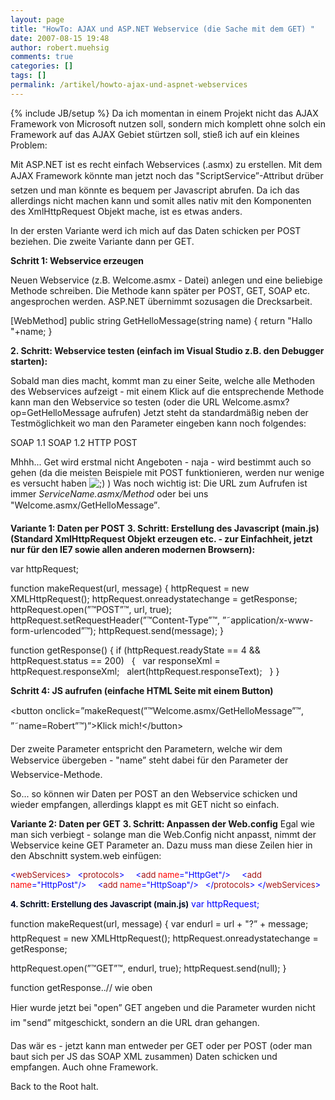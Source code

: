 ```yaml
---
layout: page
title: "HowTo: AJAX und ASP.NET Webservice (die Sache mit dem GET) "
date: 2007-08-15 19:48
author: robert.muehsig
comments: true
categories: []
tags: []
permalink: /artikel/howto-ajax-und-aspnet-webservices
---
```

{% include JB/setup %}
Da ich momentan in einem Projekt nicht das AJAX Framework von Microsoft nutzen soll, sondern mich komplett ohne solch ein Framework auf das AJAX Gebiet stürtzen soll, stieß ich auf ein kleines Problem:

Mit ASP.NET ist es recht einfach Webservices (.asmx) zu erstellen. Mit dem AJAX Framework könnte man jetzt noch das "ScriptService”-Attribut drüber setzen und man könnte es bequem per Javascript abrufen. Da ich das allerdings nicht machen kann und somit alles nativ mit den Komponenten des XmlHttpRequest Objekt mache, ist es etwas anders.

In der ersten Variante werd ich mich auf das Daten schicken per POST beziehen. Die zweite Variante dann per GET.

<strong>Schritt 1: Webservice erzeugen</strong>

Neuen Webservice (z.B. Welcome.asmx - Datei) anlegen und eine beliebige Methode schreiben. Die Methode kann später per POST, GET, SOAP etc. angesprochen werden. ASP.NET übernimmt sozusagen die Drecksarbeit.

[WebMethod]
public string GetHelloMessage(string name)
{
return "Hallo "+name;
}

<strong>2. Schritt: Webservice testen (einfach im Visual Studio z.B. den Debugger starten):</strong>

Sobald man dies macht, kommt man zu einer Seite, welche alle Methoden des Webservices aufzeigt - mit einem Klick auf die entsprechende Methode kann man den Webservice so testen (oder die URL Welcome.asmx?op=GetHelloMessage aufrufen)
Jetzt steht da standardmäßig neben der Testmöglichkeit wo man den Parameter eingeben kann noch folgendes:

SOAP 1.1
SOAP 1.2
HTTP POST

Mhhh... Get wird erstmal nicht Angeboten - naja - wird bestimmt auch so gehen (da die meisten Beispiele mit POST funktionieren, werden nur wenige es versucht haben <img src="{{BASE_PATH}}/wp-includes/images/smilies/icon_wink.gif" alt=";)" class="wp-smiley" /> )
Was noch wichtig ist: Die URL zum Aufrufen ist immer <em>ServiceName.asmx/Method</em> oder bei uns "Welcome.asmx/GetHelloMessage”.

<strong>Variante 1: Daten per POST</strong>
<strong>3. Schritt: Erstellung des Javascript (main.js) (Standard XmlHttpRequest Objekt erzeugen etc. - zur Einfachheit, jetzt nur für den IE7 sowie allen anderen modernen Browsern):</strong>

var httpRequest;

function makeRequest(url, message)
{
httpRequest = new XMLHttpRequest();
httpRequest.onreadystatechange = getResponse;
httpRequest.open(”™POST”™, url, true);
httpRequest.setRequestHeader(”™Content-Type”™, ”˜application/x-www-form-urlencoded”™);
httpRequest.send(message);
}

function getResponse()
{
if (httpRequest.readyState == 4 &amp;&amp; httpRequest.status == 200)
  {
  var responseXml = httpRequest.responseXml;
  alert(httpRequest.responseText);
  }
}

<strong>Schritt 4: JS aufrufen (einfache HTML Seite mit einem Button)</strong>

&lt;button onclick=”makeRequest(”™Welcome.asmx/GetHelloMessage”™, ”˜name=Robert”™)”&gt;Klick mich!&lt;/button&gt;

Der zweite Parameter entspricht den Parametern, welche wir dem Webservice übergeben - "name” steht dabei für den Parameter der Webservice-Methode.

So... so können wir Daten per POST an den Webservice schicken und wieder empfangen, allerdings klappt es mit GET nicht so einfach.

<strong>Variante 2: Daten per GET</strong>
<strong>3. Schritt: Anpassen der Web.config</strong>
Egal wie man sich verbiegt - solange man die Web.Config nicht anpasst, nimmt der Webservice keine GET Parameter an.
Dazu muss man diese Zeilen hier in den Abschnitt system.web einfügen:

<font color="#0000ff"><font size="2">&lt;<font color="#a31515">webServices</font></font><font size="2"><font color="#0000ff">&gt;
  &lt;</font><font color="#a31515">protocols</font></font><font size="2"><font color="#0000ff">&gt;
    &lt;</font><font color="#a31515">add</font><font color="#0000ff"> </font><font color="#ff0000">name</font><font color="#0000ff">=</font>"<font color="#0000ff">HttpGet</font>"</font><font size="2"><font color="#0000ff">/&gt;
    &lt;</font><font color="#a31515">add</font><font color="#0000ff"> </font><font color="#ff0000">name</font><font color="#0000ff">=</font>"<font color="#0000ff">HttpPost</font>"</font><font size="2"><font color="#0000ff">/&gt;
    &lt;</font><font color="#a31515">add</font><font color="#0000ff"> </font><font color="#ff0000">name</font><font color="#0000ff">=</font>"<font color="#0000ff">HttpSoap</font>"</font><font size="2"><font color="#0000ff">/&gt;
  &lt;/</font><font color="#a31515">protocols</font></font><font size="2"><font color="#0000ff">&gt;
&lt;/</font><font color="#a31515">webServices</font><font color="#0000ff">&gt;</font></font></font>

<font color="#0000ff"><strong><font size="2" color="#050d24">4. Schritt: Erstellung des Javascript (main.js)</font></strong></font><font color="#0000ff"> </font><font color="#0000ff">var httpRequest;

</font>function makeRequest(url, message)
{
var endurl = url + "?” + message;
httpRequest = new XMLHttpRequest();
httpRequest.onreadystatechange = getResponse;

httpRequest.open(”™GET”™, endurl, true);
httpRequest.send(null);
}

function getResponse..// wie oben

Hier wurde jetzt bei "open” GET angeben und die Parameter wurden nicht im "send” mitgeschickt, sondern an die URL dran gehangen.

Das wär es - jetzt kann man entweder per GET oder per POST (oder man baut sich per JS das SOAP XML zusammen) Daten schicken und empfangen. Auch ohne Framework.

Back to the Root halt.
